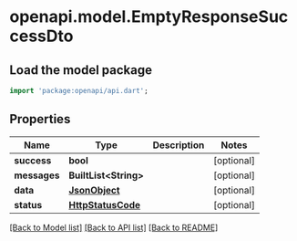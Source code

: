 # openapi.model.EmptyResponseSuccessDto

## Load the model package
```dart
import 'package:openapi/api.dart';
```

## Properties
Name | Type | Description | Notes
------------ | ------------- | ------------- | -------------
**success** | **bool** |  | [optional] 
**messages** | **BuiltList&lt;String&gt;** |  | [optional] 
**data** | [**JsonObject**](.md) |  | [optional] 
**status** | [**HttpStatusCode**](HttpStatusCode.md) |  | [optional] 

[[Back to Model list]](../README.md#documentation-for-models) [[Back to API list]](../README.md#documentation-for-api-endpoints) [[Back to README]](../README.md)


